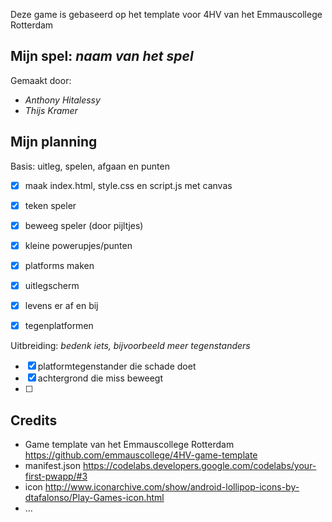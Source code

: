 Deze game is gebaseerd op het template voor 4HV van het Emmauscollege Rotterdam

## Mijn spel: *naam van het spel*
Gemaakt door:
- *Anthony Hitalessy*
- *Thijs Kramer*

## Mijn planning

Basis: uitleg, spelen, afgaan en punten
- [x] maak index.html, style.css en script.js met canvas
- [x]  teken speler
- [x] beweeg speler (door pijltjes)
- [x] kleine powerupjes/punten
- [x] platforms maken  
- [x] uitlegscherm
- [x]  levens er af en bij 
- [x] tegenplatformen 


Uitbreiding: *bedenk iets, bijvoorbeeld meer tegenstanders*
- [x] platformtegenstander die schade doet
- [x] achtergrond die miss beweegt 
- [ ] 


## Credits
- Game template van het Emmauscollege Rotterdam https://github.com/emmauscollege/4HV-game-template
- manifest.json https://codelabs.developers.google.com/codelabs/your-first-pwapp/#3
- icon http://www.iconarchive.com/show/android-lollipop-icons-by-dtafalonso/Play-Games-icon.html
- ...
